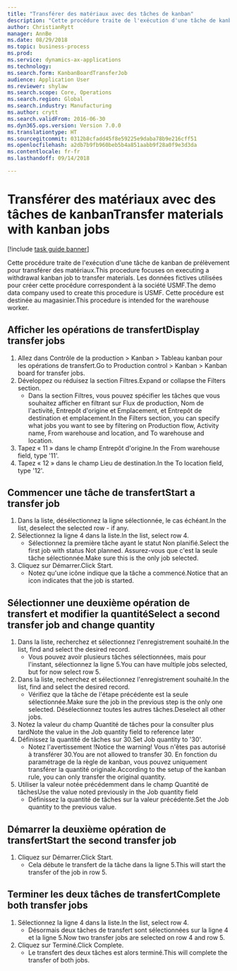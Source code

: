 ```yaml
--- 
title: "Transférer des matériaux avec des tâches de kanban"
description: "Cette procédure traite de l'exécution d'une tâche de kanban de prélèvement pour transférer des matériaux."
author: ChristianRytt
manager: AnnBe
ms.date: 08/29/2018
ms.topic: business-process
ms.prod: 
ms.service: dynamics-ax-applications
ms.technology: 
ms.search.form: KanbanBoardTransferJob
audience: Application User
ms.reviewer: shylaw
ms.search.scope: Core, Operations
ms.search.region: Global
ms.search.industry: Manufacturing
ms.author: crytt
ms.search.validFrom: 2016-06-30
ms.dyn365.ops.version: Version 7.0.0
ms.translationtype: HT
ms.sourcegitcommit: 0312b8cfadd45f8e59225e9daba78b9e216cff51
ms.openlocfilehash: a2db7b9fb960beb5b4a851aabb9f28a0f9e3d3da
ms.contentlocale: fr-fr
ms.lasthandoff: 09/14/2018

---
```

# <a name="transfer-materials-with-kanban-jobs"></a><span data-ttu-id="d8d06-103">Transférer des matériaux avec des tâches de kanban</span><span class="sxs-lookup"><span data-stu-id="d8d06-103">Transfer materials with kanban jobs</span></span>

[!include [task guide banner](../../includes/task-guide-banner.md)]

<span data-ttu-id="d8d06-104">Cette procédure traite de l'exécution d'une tâche de kanban de prélèvement pour transférer des matériaux.</span><span class="sxs-lookup"><span data-stu-id="d8d06-104">This procedure focuses on executing a withdrawal kanban job to transfer materials.</span></span> <span data-ttu-id="d8d06-105">Les données fictives utilisées pour créer cette procédure correspondent à la société USMF.</span><span class="sxs-lookup"><span data-stu-id="d8d06-105">The demo data company used to create this procedure is USMF.</span></span> <span data-ttu-id="d8d06-106">Cette procédure est destinée au magasinier.</span><span class="sxs-lookup"><span data-stu-id="d8d06-106">This procedure is intended for the warehouse worker.</span></span>


## <a name="display-transfer-jobs"></a><span data-ttu-id="d8d06-107">Afficher les opérations de transfert</span><span class="sxs-lookup"><span data-stu-id="d8d06-107">Display transfer jobs</span></span>
1. <span data-ttu-id="d8d06-108">Allez dans Contrôle de la production > Kanban > Tableau kanban pour les opérations de transfert.</span><span class="sxs-lookup"><span data-stu-id="d8d06-108">Go to Production control > Kanban > Kanban board for transfer jobs.</span></span>
2. <span data-ttu-id="d8d06-109">Développez ou réduisez la section Filtres.</span><span class="sxs-lookup"><span data-stu-id="d8d06-109">Expand or collapse the Filters section.</span></span>
    * <span data-ttu-id="d8d06-110">Dans la section Filtres, vous pouvez spécifier les tâches que vous souhaitez afficher en filtrant sur Flux de production, Nom de l'activité, Entrepôt d'origine et Emplacement, et Entrepôt de destination et emplacement.</span><span class="sxs-lookup"><span data-stu-id="d8d06-110">In the Filters section, you can specify what jobs you want to see by filtering on Production flow, Activity name, From warehouse and location, and To warehouse and location.</span></span>  
3. <span data-ttu-id="d8d06-111">Tapez « 11 » dans le champ Entrepôt d'origine.</span><span class="sxs-lookup"><span data-stu-id="d8d06-111">In the From warehouse field, type '11'.</span></span>
4. <span data-ttu-id="d8d06-112">Tapez « 12 » dans le champ Lieu de destination.</span><span class="sxs-lookup"><span data-stu-id="d8d06-112">In the To location field, type '12'.</span></span>

## <a name="start-a-transfer-job"></a><span data-ttu-id="d8d06-113">Commencer une tâche de transfert</span><span class="sxs-lookup"><span data-stu-id="d8d06-113">Start a transfer job</span></span>
1. <span data-ttu-id="d8d06-114">Dans la liste, désélectionnez la ligne sélectionnée, le cas échéant.</span><span class="sxs-lookup"><span data-stu-id="d8d06-114">In the list, deselect the selected row - if any.</span></span>
2. <span data-ttu-id="d8d06-115">Sélectionnez la ligne 4 dans la liste.</span><span class="sxs-lookup"><span data-stu-id="d8d06-115">In the list, select row 4.</span></span>
    * <span data-ttu-id="d8d06-116">Sélectionnez la première tâche ayant le statut Non planifié.</span><span class="sxs-lookup"><span data-stu-id="d8d06-116">Select the first job with status Not planned.</span></span> <span data-ttu-id="d8d06-117">Assurez-vous que c'est la seule tâche sélectionnée.</span><span class="sxs-lookup"><span data-stu-id="d8d06-117">Make sure this is the only job selected.</span></span>  
3. <span data-ttu-id="d8d06-118">Cliquez sur Démarrer.</span><span class="sxs-lookup"><span data-stu-id="d8d06-118">Click Start.</span></span>
    * <span data-ttu-id="d8d06-119">Notez qu'une icône indique que la tâche a commencé.</span><span class="sxs-lookup"><span data-stu-id="d8d06-119">Notice that an icon indicates that the job is started.</span></span>  

## <a name="select-a-second-transfer-job-and-change-quantity"></a><span data-ttu-id="d8d06-120">Sélectionner une deuxième opération de transfert et modifier la quantité</span><span class="sxs-lookup"><span data-stu-id="d8d06-120">Select a second transfer job and change quantity</span></span>
1. <span data-ttu-id="d8d06-121">Dans la liste, recherchez et sélectionnez l'enregistrement souhaité.</span><span class="sxs-lookup"><span data-stu-id="d8d06-121">In the list, find and select the desired record.</span></span>
    * <span data-ttu-id="d8d06-122">Vous pouvez avoir plusieurs tâches sélectionnées, mais pour l'instant, sélectionnez la ligne 5.</span><span class="sxs-lookup"><span data-stu-id="d8d06-122">You can have multiple jobs selected, but for now select row 5.</span></span>  
2. <span data-ttu-id="d8d06-123">Dans la liste, recherchez et sélectionnez l'enregistrement souhaité.</span><span class="sxs-lookup"><span data-stu-id="d8d06-123">In the list, find and select the desired record.</span></span>
    * <span data-ttu-id="d8d06-124">Vérifiez que la tâche de l'étape précédente est la seule sélectionnée.</span><span class="sxs-lookup"><span data-stu-id="d8d06-124">Make sure the job in the previous step is the only one selected.</span></span> <span data-ttu-id="d8d06-125">Désélectionnez toutes les autres tâches.</span><span class="sxs-lookup"><span data-stu-id="d8d06-125">Deselect all other jobs.</span></span>  
3. <span data-ttu-id="d8d06-126">Notez la valeur du champ Quantité de tâches pour la consulter plus tard</span><span class="sxs-lookup"><span data-stu-id="d8d06-126">Note the value in the Job quantity field to reference later</span></span>
4. <span data-ttu-id="d8d06-127">Définissez la quantité de tâches sur 30.</span><span class="sxs-lookup"><span data-stu-id="d8d06-127">Set Job quantity to '30'.</span></span>
    * <span data-ttu-id="d8d06-128">Notez l'avertissement !</span><span class="sxs-lookup"><span data-stu-id="d8d06-128">Notice the warning!</span></span> <span data-ttu-id="d8d06-129">Vous n'êtes pas autorisé à transférer 30.</span><span class="sxs-lookup"><span data-stu-id="d8d06-129">You are not allowed to transfer 30.</span></span> <span data-ttu-id="d8d06-130">En fonction du paramétrage de la règle de kanban, vous pouvez uniquement transférer la quantité originale.</span><span class="sxs-lookup"><span data-stu-id="d8d06-130">According to the setup of the kanban rule, you can only transfer the original quantity.</span></span>  
5. <span data-ttu-id="d8d06-131">Utiliser la valeur notée précédemment dans le champ Quantité de tâches</span><span class="sxs-lookup"><span data-stu-id="d8d06-131">Use the value noted previously in the Job quantity field</span></span>
    * <span data-ttu-id="d8d06-132">Définissez la quantité de tâches sur la valeur précédente.</span><span class="sxs-lookup"><span data-stu-id="d8d06-132">Set the Job quantity to the previous value.</span></span>  

## <a name="start-the-second-transfer-job"></a><span data-ttu-id="d8d06-133">Démarrer la deuxième opération de transfert</span><span class="sxs-lookup"><span data-stu-id="d8d06-133">Start the second transfer job</span></span>
1. <span data-ttu-id="d8d06-134">Cliquez sur Démarrer.</span><span class="sxs-lookup"><span data-stu-id="d8d06-134">Click Start.</span></span>
    * <span data-ttu-id="d8d06-135">Cela débute le transfert de la tâche dans la ligne 5.</span><span class="sxs-lookup"><span data-stu-id="d8d06-135">This will start the transfer of the job in row 5.</span></span>  

## <a name="complete-both-transfer-jobs"></a><span data-ttu-id="d8d06-136">Terminer les deux tâches de transfert</span><span class="sxs-lookup"><span data-stu-id="d8d06-136">Complete both transfer jobs</span></span>
1. <span data-ttu-id="d8d06-137">Sélectionnez la ligne 4 dans la liste.</span><span class="sxs-lookup"><span data-stu-id="d8d06-137">In the list, select row 4.</span></span>
    * <span data-ttu-id="d8d06-138">Désormais deux tâches de transfert sont sélectionnées sur la ligne 4 et la ligne 5.</span><span class="sxs-lookup"><span data-stu-id="d8d06-138">Now two transfer jobs are selected on row 4 and row 5.</span></span>  
2. <span data-ttu-id="d8d06-139">Cliquez sur Terminé.</span><span class="sxs-lookup"><span data-stu-id="d8d06-139">Click Complete.</span></span>
    * <span data-ttu-id="d8d06-140">Le transfert des deux tâches est alors terminé.</span><span class="sxs-lookup"><span data-stu-id="d8d06-140">This will complete the transfer of both jobs.</span></span>  


